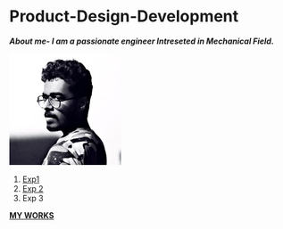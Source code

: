 # Product-Design-Development
  ***About me- I am a passionate engineer Intreseted in Mechanical Field.***
  
![indrajith](https://github.com/Indrajith02/Product-Design-Development/blob/main/img/1656738858807%20(3).jpg?raw=true)
1. [Exp1](prt/85.sec.1)
2. [Exp 2](https://github.com/Indrajith02/Product-Design-Development/blob/main/prt/56drawing.prt.1)
3. Exp 3

[**MY WORKS**](https://docs.google.com/presentation/d/1Jk7hkGghK2aCFYui3vsNCo4eIeS8bWtZ_hevY40h1AQ/edit?usp=sharing)

  
